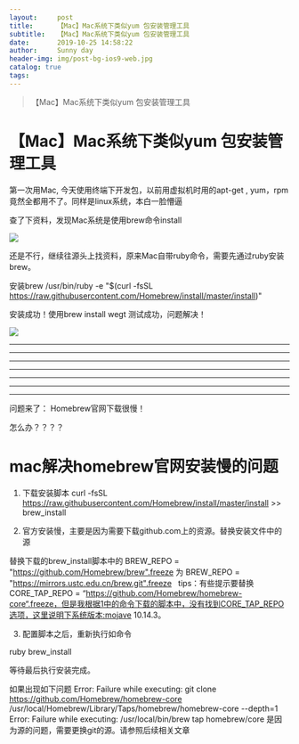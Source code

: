 ```yaml
---
layout:     post
title:      【Mac】Mac系统下类似yum 包安装管理工具
subtitle:   【Mac】Mac系统下类似yum 包安装管理工具
date:       2019-10-25 14:58:22
author:     Sunny day
header-img: img/post-bg-ios9-web.jpg
catalog: true
tags:
---
```


>【Mac】Mac系统下类似yum 包安装管理工具

# 【Mac】Mac系统下类似yum 包安装管理工具


第一次用Mac, 今天使用终端下开发包，以前用虚拟机时用的apt-get , yum，rpm竟然全都用不了。同样是linux系统，本白一脸懵逼

查了下资料，发现Mac系统是使用brew命令install

![](https://img-blog.csdn.net/20180605143425644?watermark/2/text/aHR0cHM6Ly9ibG9nLmNzZG4ubmV0L3FxXzM0OTE1MzM0/font/5a6L5L2T/fontsize/400/fill/I0JBQkFCMA==/dissolve/70)

还是不行，继续往源头上找资料，原来Mac自带ruby命令，需要先通过ruby安装brew。

安装brew
/usr/bin/ruby -e "$(curl -fsSL https://raw.githubusercontent.com/Homebrew/install/master/install)"

安装成功！使用brew install wegt 测试成功，问题解决！

![](https://img-blog.csdn.net/2018060514421875?watermark/2/text/aHR0cHM6Ly9ibG9nLmNzZG4ubmV0L3FxXzM0OTE1MzM0/font/5a6L5L2T/fontsize/400/fill/I0JBQkFCMA==/dissolve/70)

----

----

----

----

----

----

----

问题来了： Homebrew官网下载很慢！

怎么办？？？？

# mac解决homebrew官网安装慢的问题

1. 下载安装脚本
curl -fsSL https://raw.githubusercontent.com/Homebrew/install/master/install >> brew_install

2. 官方安装慢，主要是因为需要下载github.com上的资源。替换安装文件中的源

替换下载的brew_install脚本中的
BREW_REPO = "https://github.com/Homebrew/brew".freeze
为
BREW_REPO = "https://mirrors.ustc.edu.cn/brew.git".freeze
 
tips：有些提示要替换CORE_TAP_REPO = “https://github.com/Homebrew/homebrew-core“.freeze，但是我根据1中的命令下载的脚本中，没有找到CORE_TAP_REPO选项，这里说明下系统版本:mojave 10.14.3。

3. 配置脚本之后，重新执行如命令

ruby brew_install

等待最后执行安装完成。

如果出现如下问题
Error: Failure while executing: git clone https://github.com/Homebrew/homebrew-core /usr/local/Homebrew/Library/Taps/homebrew/homebrew-core --depth=1
Error: Failure while executing: /usr/local/bin/brew tap homebrew/core
是因为源的问题，需要更换git的源。请参照后续相关文章

